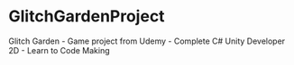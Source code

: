 # GlitchGardenProject
Glitch Garden - Game project from Udemy - Complete C# Unity Developer 2D - Learn to Code Making
